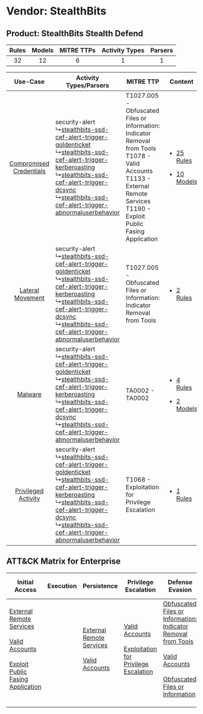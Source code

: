 Vendor: StealthBits
===================
Product: StealthBits Stealth Defend
-----------------------------------
| Rules | Models | MITRE TTPs | Activity Types | Parsers |
|:-----:|:------:|:----------:|:--------------:|:-------:|
|  32   |   12   |     6      |       1        |    1    |

|    Use-Case    | Activity Types/Parsers    | MITRE TTP    | Content    |
|:----:| ---- | ---- | ---- |
| [Compromised Credentials](../../../UseCases/uc_compromised_credentials.md) |  security-alert<br> ↳[stealthbits-ssd-cef-alert-trigger-goldenticket](Ps/pC_stealthbitsssdcefalerttriggergoldenticket.md)<br> ↳[stealthbits-ssd-cef-alert-trigger-kerberoasting](Ps/pC_stealthbitsssdcefalerttriggerkerberoasting.md)<br> ↳[stealthbits-ssd-cef-alert-trigger-dcsync](Ps/pC_stealthbitsssdcefalerttriggerdcsync.md)<br> ↳[stealthbits-ssd-cef-alert-trigger-abnormaluserbehavior](Ps/pC_stealthbitsssdcefalerttriggerabnormaluserbehavior.md)<br> | T1027.005 - Obfuscated Files or Information: Indicator Removal from Tools<br>T1078 - Valid Accounts<br>T1133 - External Remote Services<br>T1190 - Exploit Public Fasing Application<br> | [<ul><li>25 Rules</li></ul><ul><li>10 Models</li></ul>](RM/r_m_stealthbits_stealthbits_stealth_defend_Compromised_Credentials.md) |
|        [Lateral Movement](../../../UseCases/uc_lateral_movement.md)        |  security-alert<br> ↳[stealthbits-ssd-cef-alert-trigger-goldenticket](Ps/pC_stealthbitsssdcefalerttriggergoldenticket.md)<br> ↳[stealthbits-ssd-cef-alert-trigger-kerberoasting](Ps/pC_stealthbitsssdcefalerttriggerkerberoasting.md)<br> ↳[stealthbits-ssd-cef-alert-trigger-dcsync](Ps/pC_stealthbitsssdcefalerttriggerdcsync.md)<br> ↳[stealthbits-ssd-cef-alert-trigger-abnormaluserbehavior](Ps/pC_stealthbitsssdcefalerttriggerabnormaluserbehavior.md)<br> | T1027.005 - Obfuscated Files or Information: Indicator Removal from Tools<br>    | [<ul><li>2 Rules</li></ul>](RM/r_m_stealthbits_stealthbits_stealth_defend_Lateral_Movement.md)    |
|    [Malware](../../../UseCases/uc_malware.md)    |  security-alert<br> ↳[stealthbits-ssd-cef-alert-trigger-goldenticket](Ps/pC_stealthbitsssdcefalerttriggergoldenticket.md)<br> ↳[stealthbits-ssd-cef-alert-trigger-kerberoasting](Ps/pC_stealthbitsssdcefalerttriggerkerberoasting.md)<br> ↳[stealthbits-ssd-cef-alert-trigger-dcsync](Ps/pC_stealthbitsssdcefalerttriggerdcsync.md)<br> ↳[stealthbits-ssd-cef-alert-trigger-abnormaluserbehavior](Ps/pC_stealthbitsssdcefalerttriggerabnormaluserbehavior.md)<br> | TA0002 - TA0002<br>    | [<ul><li>4 Rules</li></ul><ul><li>2 Models</li></ul>](RM/r_m_stealthbits_stealthbits_stealth_defend_Malware.md)    |
|     [Privileged Activity](../../../UseCases/uc_privileged_activity.md)     |  security-alert<br> ↳[stealthbits-ssd-cef-alert-trigger-goldenticket](Ps/pC_stealthbitsssdcefalerttriggergoldenticket.md)<br> ↳[stealthbits-ssd-cef-alert-trigger-kerberoasting](Ps/pC_stealthbitsssdcefalerttriggerkerberoasting.md)<br> ↳[stealthbits-ssd-cef-alert-trigger-dcsync](Ps/pC_stealthbitsssdcefalerttriggerdcsync.md)<br> ↳[stealthbits-ssd-cef-alert-trigger-abnormaluserbehavior](Ps/pC_stealthbitsssdcefalerttriggerabnormaluserbehavior.md)<br> | T1068 - Exploitation for Privilege Escalation<br>    | [<ul><li>1 Rules</li></ul>](RM/r_m_stealthbits_stealthbits_stealth_defend_Privileged_Activity.md)    |

ATT&CK Matrix for Enterprise
----------------------------
| Initial Access                                                                                                                                                                                                                         | Execution | Persistence                                                                                                                                      | Privilege Escalation                                                                                                                                          | Defense Evasion                                                                                                                                                                                                                                                               | Credential Access | Discovery | Lateral Movement | Collection | Command and Control | Exfiltration | Impact |
| -------------------------------------------------------------------------------------------------------------------------------------------------------------------------------------------------------------------------------------- | --------- | ------------------------------------------------------------------------------------------------------------------------------------------------ | ------------------------------------------------------------------------------------------------------------------------------------------------------------- | ----------------------------------------------------------------------------------------------------------------------------------------------------------------------------------------------------------------------------------------------------------------------------- | ----------------- | --------- | ---------------- | ---------- | ------------------- | ------------ | ------ |
| [External Remote Services](https://attack.mitre.org/techniques/T1133)<br><br>[Valid Accounts](https://attack.mitre.org/techniques/T1078)<br><br>[Exploit Public Fasing Application](https://attack.mitre.org/techniques/T1190)<br><br> |           | [External Remote Services](https://attack.mitre.org/techniques/T1133)<br><br>[Valid Accounts](https://attack.mitre.org/techniques/T1078)<br><br> | [Valid Accounts](https://attack.mitre.org/techniques/T1078)<br><br>[Exploitation for Privilege Escalation](https://attack.mitre.org/techniques/T1068)<br><br> | [Obfuscated Files or Information: Indicator Removal from Tools](https://attack.mitre.org/techniques/T1027/005)<br><br>[Valid Accounts](https://attack.mitre.org/techniques/T1078)<br><br>[Obfuscated Files or Information](https://attack.mitre.org/techniques/T1027)<br><br> |                   |           |                  |            |                     |              |        |